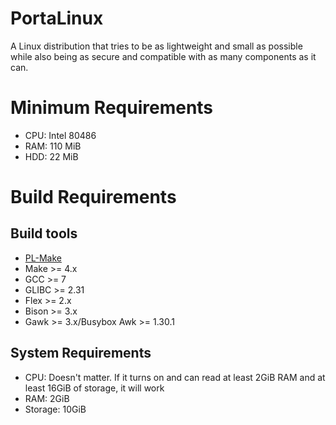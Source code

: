 # PortaLinux

A Linux distribution that tries to be as lightweight and small as possible while
also being as secure and compatible with as many components as it can.

# Minimum Requirements

- CPU: Intel 80486
- RAM: 110 MiB
- HDD: 22 MiB

# Build Requirements

## Build tools

- [PL-Make](https://github.com/pocketlinux32/pl-make)
- Make >= 4.x
- GCC >= 7
- GLIBC >= 2.31
- Flex >= 2.x
- Bison >= 3.x
- Gawk >= 3.x/Busybox Awk >= 1.30.1

## System Requirements

- CPU: Doesn't matter. If it turns on and can read at least 2GiB RAM and at
least 16GiB of storage, it will work
- RAM: 2GiB
- Storage: 10GiB
